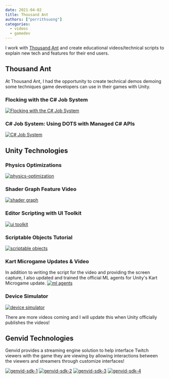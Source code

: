 ```yaml
---
date: 2021-04-02  
title: Thousand Ant 
authors: ["porrithsuong"]
categories:
  - videos
  - gamedev
---
```


I work with [Thousand Ant](http://thousandant.com/) and create educational videos/technical scripts to explain new tech 
and features for their end users.

## Thousand Ant
At Thousand Ant, I had the opportunity to create technical demos demoing some techniques game developers 
can use in their games with Unity.

### Flocking with the C# Job System
[![Flocking with the C# Job System](https://img.youtube.com/vi/KJZoSV-JX5I/0.jpg)](https://www.youtube.com/watch?v=KJZoSV-JX5I "Flocking")

### C# Job System: Using DOTS with Managed C# APIs
[![C# Job System](https://img.youtube.com/vi/tlG0DAXF09U/0.jpg)](https://www.youtube.com/watch?v=tlG0DAXF09U "Managed API")

## Unity Technologies

### Physics Optimizations
[![physics-optimization](https://img.youtube.com/vi/pTz3LMQpvfA/0.jpg)](https://www.youtube.com/watch?v=pTz3LMQpvfA "Physics Optimizations")

### Shader Graph Feature Video
[![shader graph](https://img.youtube.com/vi/-QcwEYOHt2I/0.jpg)](https://www.youtube.com/watch?v=-QcwEYOHt2I "Shader Graph 10")

### Editor Scripting with UI Toolkit
[![ui toolkit](https://img.youtube.com/vi/mTjYA3gC1hA/0.jpg)](https://www.youtube.com/watch?v=mTjYA3gC1hA "UI Toolkit")

### Scriptable Objects Tutorial
[![scriptable objects](https://img.youtube.com/vi/PVOVIxNxxeQ/0.jpg)](https://www.youtube.com/watch?v=PVOVIxNxxeQ "Scriptable Objects" )

### Kart Microgame Updates & Video
In addition to writing the script for the video and providing the screen capture, I also updated and trained the official 
ML agents for Unity's Kart Microgame update.
[![ml agents](https://img.youtube.com/vi/gYwWolRFt98/0.jpg)](https://www.youtube.com/watch?v=gYwWolRFt98 "ML Agents")

### Device Simulator
[![device simulator](http://img.youtube.com/vi/uokF9CmUs9c/0.jpg)](https://www.youtube.com/watch?v=uokF9CmUs9c "Device Simulator")

There are more videos coming and I will update this when Unity officially publishes the videos!

## Genvid Technologies
Genvid provides a streaming engine solution to help interface Twitch viewers with the game they are viewing by allowing 
interactions between the viewers and streamers through customize interfaces!

[![genvid-sdk-1](http://img.youtube.com/vi/yfI6txN0l3A/0.jpg)](http://www.youtube.com/watch?v=yfI6txN0l3A "Genvid SDK Pt. 1")
[![genvid-sdk-2](http://img.youtube.com/vi/q9_3O7dCPOg/0.jpg)](http://www.youtube.com/watch?v=q9_3O7dCPOg "Genvid SDK Pt. 2")
[![genvid-sdk-3](http://img.youtube.com/vi/liUBiHi1N8M/0.jpg)](http://www.youtube.com/watch?v=liUBiHi1N8M "Genvid SDK Pt. 3")
[![genvid-sdk-4](http://img.youtube.com/vi/1pFk7Havww0/0.jpg)](http://www.youtube.com/watch?v=1pFk7Havww0 "Genvid SDK Pt. 4")

